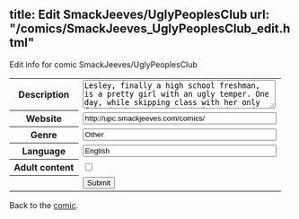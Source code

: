 title: Edit SmackJeeves/UglyPeoplesClub
url: "/comics/SmackJeeves_UglyPeoplesClub_edit.html"
---
Edit info for comic SmackJeeves/UglyPeoplesClub

<form name="comic" action="http://gaepostmail.appspot.com/comic/" method="post">
<table class="comicinfo">
<tr>
<th>Description</th><td><textarea name="description" cols="40" rows="3">Lesley, finally a high school freshman, is a pretty girl with an ugly temper. One day, while skipping class with her only friend, she's caught and given detention. But instead of an after-school punishment, she finds a small group of really ugly students, known as the Ugly People's Club. And they want her to be their leader. **This is an American comic; please read left to right!** UPDATES: This comic updates EVERY Friday, with occasional Monday/Wednesday updates. ;)</textarea></td>
</tr>
<tr>
<th>Website</th><td><input type="text" name="url" value="http://upc.smackjeeves.com/comics/" size="40"/></td>
</tr>
<tr>
<th>Genre</th><td><input type="text" name="genre" value="Other" size="40"/></td>
</tr>
<tr>
<th>Language</th><td><input type="text" name="language" value="English" size="40"/></td>
</tr>
<tr>
<th>Adult content</th><td><input type="checkbox" name="adult" value="adult" /></td>
</tr>
<tr>
<th></th><td>
<input type="hidden" name="comic" value="SmackJeeves_UglyPeoplesClub" />
<input type="submit" name="submit" value="Submit" />
</td>
</tr>
</table>
</form>

Back to the [comic](SmackJeeves_UglyPeoplesClub.html).
